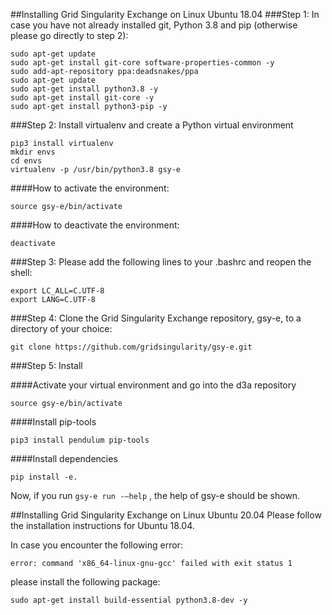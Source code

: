 ##Installing Grid Singularity Exchange on Linux Ubuntu 18.04
###Step 1: In case you have not already installed git, Python 3.8 and pip (otherwise please go directly to step 2):

```
sudo apt-get update
sudo apt-get install git-core software-properties-common -y
sudo add-apt-repository ppa:deadsnakes/ppa
sudo apt-get update
sudo apt-get install python3.8 -y
sudo apt-get install git-core -y
sudo apt-get install python3-pip -y
```


###Step 2: Install virtualenv and create a Python virtual environment
```
pip3 install virtualenv
mkdir envs
cd envs
virtualenv -p /usr/bin/python3.8 gsy-e
```

####How to activate the environment:
```
source gsy-e/bin/activate
```

####How to deactivate the environment:
```
deactivate
```

###Step 3: Please add the following lines to your .bashrc and reopen the shell:

```
export LC_ALL=C.UTF-8
export LANG=C.UTF-8
```

###Step 4: Clone the Grid Singularity Exchange repository, gsy-e, to a directory of your choice:
```
git clone https://github.com/gridsingularity/gsy-e.git
```

###Step 5: Install

####Activate your virtual environment and go into the d3a repository

```
source gsy-e/bin/activate
```

####Install pip-tools

```
pip3 install pendulum pip-tools
```

####Install dependencies

```
pip install -e.
```

Now, if you run `gsy-e run -–help` , the help of gsy-e should be shown.


##Installing Grid Singularity Exchange on Linux Ubuntu 20.04
Please follow the installation instructions for Ubuntu 18.04.

In case  you encounter the following error:

```
error: command 'x86_64-linux-gnu-gcc' failed with exit status 1
```

please install the following package:

```
sudo apt-get install build-essential python3.8-dev -y
```
